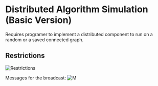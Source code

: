 # Distributed Algorithm Simulation (Basic Version)

Requires programer to implement a distributed component to run on a random or a saved connected graph.

## Restrictions

![Restrictions](https://latex.codecogs.com/svg.image?R&space;=&space;\{&space;\text{UI},&space;\text{CN},&space;\text{BL},&space;\text{TR}&space;\})

Messages for the broadcast: ![M](https://latex.codecogs.com/svg.image?M=2m-n&plus;1&space;)

